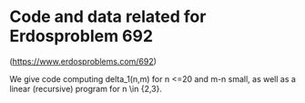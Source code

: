 # Code and data related for Erdosproblem 692 
(https://www.erdosproblems.com/692)

We give code computing delta_1(n,m) for n <=20 and m-n small,
as well as a linear (recursive) program for n \in {2,3}.
